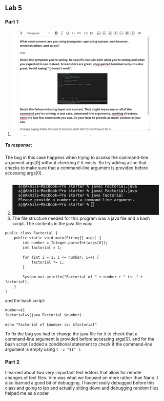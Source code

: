 ## Lab 5

### Part 1

1. ![Image1](edstemss.png)

##### Ta response:
The bug in this case happens when trying to access the command-line argument args[0] without checking if it exists. So try adding a line that 
checks to make sure that a command-line argument is provided before accessing args[0].
<br />
<br />

2. ![Image2](worked.png)
3. The file structure needed for this program was a java file and a bash script. The contents in the java file was:
```
public class Factorial {
    public static void main(String[] args) {
        int number = Integer.parseInt(args[0]);
        int factorial = 1;

        for (int i = 1; i <= number; i++) {
            factorial *= i;
        }

        System.out.println("Factorial of " + number + " is: " + factorial);
    }
}
```
and the bash script:
```
number=$1
factorial=$(java Factorial $number)

echo "Factorial of $number is: $factorial"
```
To fix the bug you had to change the java file for it to check that a command-line argument is provided before accessing args[0]. and for the bash script I added a conditional statement to check if the command-line argument is empty using ```[ -z "$1" ]```.

### Part 2
I learned about two very important text editors that allow for remote changes of text files. Vim was what we focused on more rather than Nano. I also learned a good bit of debugging. I havent really debugged before this class and going to lab and actually sitting down and debugging random files helped me as a coder.
